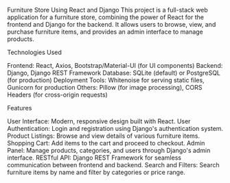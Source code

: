 Furniture Store Using React and Django
This project is a full-stack web application for a furniture store, combining the power of React for the frontend and Django for the backend. It allows users to browse, view, and purchase furniture items, and provides an admin interface to manage products.

 
Technologies Used

Frontend: React, Axios, Bootstrap/Material-UI (for UI components)
Backend: Django, Django REST Framework
Database: SQLite (default) or PostgreSQL (for production)
Deployment Tools: Whitenoise for serving static files, Gunicorn for production
Others: Pillow (for image processing), CORS Headers (for cross-origin requests)

Features

User Interface: Modern, responsive design built with React.
User Authentication: Login and registration using Django's authentication system.
Product Listings: Browse and view details of various furniture items.
Shopping Cart: Add items to the cart and proceed to checkout.
Admin Panel: Manage products, categories, and users through Django's admin interface.
RESTful API: Django REST Framework for seamless communication between frontend and backend.
Search and Filters: Search furniture items by name and filter by categories or price range.
